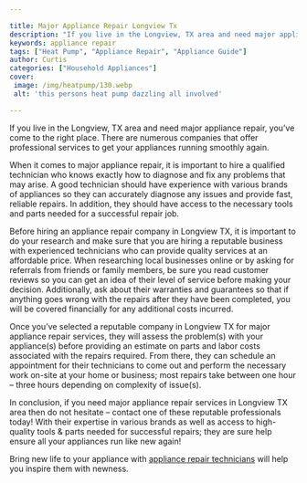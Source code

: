```yaml
---

title: Major Appliance Repair Longview Tx
description: "If you live in the Longview, TX area and need major appliance repair, you’ve come to the right place. There are numerous companies...check it out to learn"
keywords: appliance repair
tags: ["Heat Pump", "Appliance Repair", "Appliance Guide"]
author: Curtis
categories: ["Household Appliances"]
cover: 
 image: /img/heatpump/130.webp
 alt: 'this persons heat pump dazzling all involved'

---
```


If you live in the Longview, TX area and need major appliance repair, you’ve come to the right place. There are numerous companies that offer professional services to get your appliances running smoothly again.

When it comes to major appliance repair, it is important to hire a qualified technician who knows exactly how to diagnose and fix any problems that may arise. A good technician should have experience with various brands of appliances so they can accurately diagnose any issues and provide fast, reliable repairs. In addition, they should have access to the necessary tools and parts needed for a successful repair job.

Before hiring an appliance repair company in Longview TX, it is important to do your research and make sure that you are hiring a reputable business with experienced technicians who can provide quality services at an affordable price. When researching local businesses online or by asking for referrals from friends or family members, be sure you read customer reviews so you can get an idea of their level of service before making your decision. Additionally, ask about their warranties and guarantees so that if anything goes wrong with the repairs after they have been completed, you will be covered financially for any additional costs incurred. 

Once you’ve selected a reputable company in Longview TX for major appliance repair services, they will assess the problem(s) with your appliance(s) before providing an estimate on parts and labor costs associated with the repairs required. From there, they can schedule an appointment for their technicians to come out and perform the necessary work on-site at your home or business; most repairs take between one hour – three hours depending on complexity of issue(s). 
 
In conclusion, if you need major appliance repair services in Longview TX area then do not hesitate – contact one of these reputable professionals today! With their expertise in various brands as well as access to high-quality tools & parts needed for successful repairs; they are sure help ensure all your appliances run like new again!

Bring new life to your appliance with <a href="/pages/appliance-repair-technicians/">appliance repair technicians</a> will help you inspire them with newness.